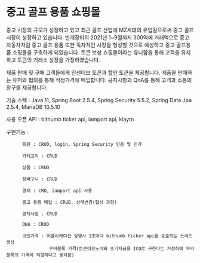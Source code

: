 # 중고 골프 용품 쇼핑몰
중고 시장의 규모가 성장하고 있고 최근 골프 산업에 MZ세대의 유입됨으로써 중고 골프 시장이 성장하고 있습니다. 번개장터의 2021년 1~9월까지 300억에 거래액으로 중고 자동차처럼 중고 골프 용품 또한 독자적인 시장을 형성할 것으로 예상하고 중고 골프용품 쇼핑몰을 구축하게 되었습니다. 토큰 보상 쇼핑몰이라는 유니함을 통해 고객을 유치하고 토큰의 거래소 상장을 가정하였습니다.

제품 판매 및 구매 고객들에게 인센티브 토큰과 할인 토큰을 제공합니다.
제품을 판매하는 유저와 협의를 통해 적정가격에 매입합니다.
공지사항과 QnA를 통해 고객과 소통의 창구를 제공합니다.

기술 스택 : Java 11, Spring Boot 2.5.4, Spring Security 5.5.2, Spring Data Jpa 2.5.4, MariaDB 10.5.10

사용 오픈 API : bithumb ticker api, iamport api, klaytn

구현기능 :

          회원 : CRUD, login, Spring Security 인증 및 인가

          카테고리 : CRUD

          상품 : CRUD

          장바구니 : CRUD

          결제 : CRD, iamport api 사용

          중고 용품 매입 : CRUD, 상태변경(협상 과정) 

          공지사항 : CRUD

          QNA : CRUD

          코인가격 : 어플리케이션 실행시 1초마다 bithumb ticker api를 호출하는 쓰레드 생성   
                    무비블록 가격(토큰이코노미와 초기자금을 ICO로 구한다는 가정하에 무비블록의 가격이 적절하다고 생각함)
